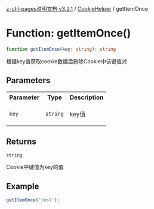 [z-util-pages说明文档 v3.2.1](../../../README.md) / [CookieHelper](../README.md) / getItemOnce

# Function: getItemOnce()

```ts
function getItemOnce(key: string): string
```

根据key值获取cookie数据后删除Cookie中该键值对

## Parameters

<table>
<tr>
<th>Parameter</th>
<th>Type</th>
<th>Description</th>
</tr>
<tr>
<td>

`key`

</td>
<td>

`string`

</td>
<td>

key值

</td>
</tr>
</table>

## Returns

`string`

Cookie中键值为key的值

## Example

```ts
getItemOnce('test');
```
